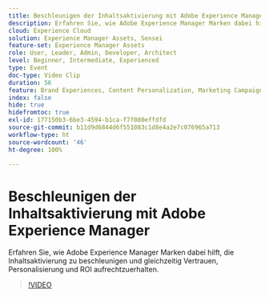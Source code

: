 ```yaml
---
title: Beschleunigen der Inhaltsaktivierung mit Adobe Experience Manager
description: Erfahren Sie, wie Adobe Experience Manager Marken dabei hilft, die Inhaltsaktivierung zu beschleunigen und gleichzeitig Vertrauen, Personalisierung und ROI aufrechtzuerhalten.
cloud: Experience Cloud
solution: Experience Manager Assets, Sensei
feature-set: Experience Manager Assets
role: User, Leader, Admin, Developer, Architect
level: Beginner, Intermediate, Experienced
type: Event
doc-type: Video Clip
duration: 56
feature: Brand Experiences, Content Personalization, Marketing Campaigns, Multichannel Delivery
index: false
hide: true
hidefromtoc: true
exl-id: 177150b3-6be3-4594-b1ca-f7f080effdfd
source-git-commit: b11d9d6844d6f551083c1d8e4a2e7c076965a713
workflow-type: ht
source-wordcount: '46'
ht-degree: 100%

---
```


# Beschleunigen der Inhaltsaktivierung mit Adobe Experience Manager

Erfahren Sie, wie Adobe Experience Manager Marken dabei hilft, die Inhaltsaktivierung zu beschleunigen und gleichzeitig Vertrauen, Personalisierung und ROI aufrechtzuerhalten.

>[!VIDEO](https://video.tv.adobe.com/v/3459239/?learn=on&enablevpops)
